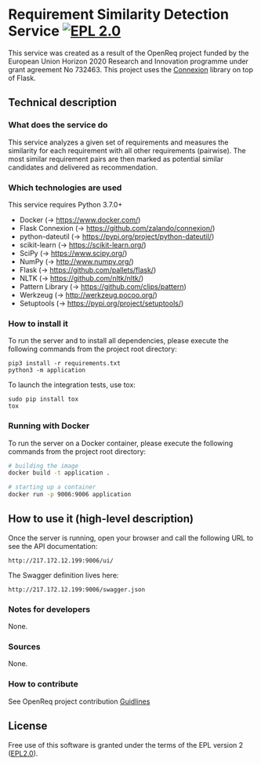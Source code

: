 # Requirement Similarity Detection Service [![EPL 2.0](https://img.shields.io/badge/License-EPL%202.0-blue.svg)](https://www.eclipse.org/legal/epl-2.0/)

This service was created as a result of the OpenReq project funded by the European Union Horizon 2020 Research and Innovation programme under grant agreement No 732463.
This project uses the [Connexion](https://github.com/zalando/connexion) library on top of Flask.

## Technical description
### What does the service do
This service analyzes a given set of requirements and measures the similarity for each requirement with all other requirements (pairwise).
The most similar requirement pairs are then marked as potential similar candidates and delivered as recommendation.


### Which technologies are used
This service requires Python 3.7.0+

- Docker (-> https://www.docker.com/)
- Flask Connexion (-> https://github.com/zalando/connexion/)
- python-dateutil (-> https://pypi.org/project/python-dateutil/)
- scikit-learn (-> https://scikit-learn.org/)
- SciPy (-> https://www.scipy.org/)
- NumPy (-> http://www.numpy.org/)
- Flask (-> https://github.com/pallets/flask/)
- NLTK (-> https://github.com/nltk/nltk/)
- Pattern Library (-> https://github.com/clips/pattern)
- Werkzeug (-> http://werkzeug.pocoo.org/)
- Setuptools (-> https://pypi.org/project/setuptools/)


### How to install it
To run the server and to install all dependencies, please execute the following commands from the project root directory:

```
pip3 install -r requirements.txt
python3 -m application
```

To launch the integration tests, use tox:
```
sudo pip install tox
tox
```

### Running with Docker

To run the server on a Docker container, please execute the following commands from the project root directory:

```bash
# building the image
docker build -t application .

# starting up a container
docker run -p 9006:9006 application
```

## How to use it (high-level description)

Once the server is running, open your browser and call the following URL to see the API documentation:

```
http://217.172.12.199:9006/ui/
```

The Swagger definition lives here:

```
http://217.172.12.199:9006/swagger.json
```

### Notes for developers
None.

### Sources
None.

### How to contribute
See OpenReq project contribution [Guidlines](https://github.com/OpenReqEU/OpenReq/blob/master/CONTRIBUTING.md "Guidlines")

## License
Free use of this software is granted under the terms of the EPL version 2 ([EPL2.0](https://www.eclipse.org/legal/epl-2.0/)).
